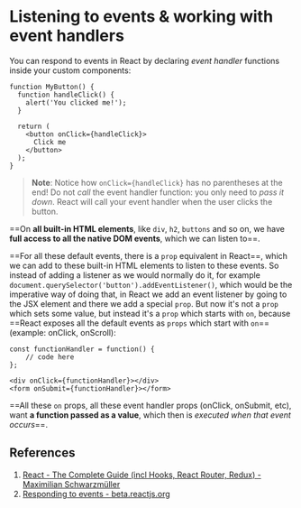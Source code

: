 # Listening to events & working with event handlers
You can respond to events in React by declaring *event handler* functions inside your custom components:

```react
function MyButton() {
  function handleClick() {
    alert('You clicked me!');
  }

  return (
    <button onClick={handleClick}>
      Click me
    </button>
  );
}
```

> **Note**: Notice how `onClick={handleClick}` has no parentheses at the end! Do not *call* the event handler function: you only need to *pass it down*. React will call your event handler when the user clicks the button.

==On **all built-in HTML elements**, like `div`, `h2`, `buttons` and so on, we have **full access to all the native DOM events**, which we can listen to==.

==For all these default events, there is a `prop` equivalent in React==, which we can add to these built-in HTML elements to listen to these events. So instead of adding a listener as we would normally do it, for example `document.querySelector('button').addEventListener()`, which would be the imperative way of doing that, in React we add an event listener by going to the JSX element and there we add a special `prop`. But now it's not a `prop` which sets some value, but instead it's a `prop` which starts with `on`, because ==React exposes all the default events as `props` which start with `on`== (example: onClick, onScroll):

```react
const functionHandler = function() {
    // code here
};

<div onClick={functionHandler}></div>
<form onSubmit={functionHandler}></form>
```

==All these `on` props, all these event handler props (onClick, onSubmit, etc), want **a function passed as a value**, which then is _executed when that event occurs_==.

## References

1. [React - The Complete Guide (incl Hooks, React Router, Redux) - Maximilian Schwarzmüller](https://www.udemy.com/course/react-the-complete-guide-incl-redux/)
1. [Responding to events - beta.reactjs.org](https://beta.reactjs.org/learn#responding-to-events)